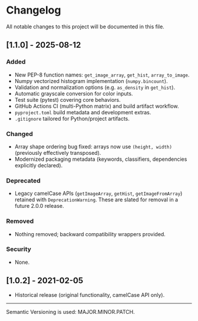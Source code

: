 # Changelog

All notable changes to this project will be documented in this file.

## [1.1.0] - 2025-08-12
### Added
- New PEP-8 function names: `get_image_array`, `get_hist`, `array_to_image`.
- Numpy vectorized histogram implementation (`numpy.bincount`).
- Validation and normalization options (e.g. `as_density` in `get_hist`).
- Automatic grayscale conversion for color inputs.
- Test suite (pytest) covering core behaviors.
- GitHub Actions CI (multi-Python matrix) and build artifact workflow.
- `pyproject.toml` build metadata and development extras.
- `.gitignore` tailored for Python/project artifacts.

### Changed
- Array shape ordering bug fixed: arrays now use `(height, width)` (previously effectively transposed).
- Modernized packaging metadata (keywords, classifiers, dependencies explicitly declared).

### Deprecated
- Legacy camelCase APIs (`getImageArray`, `getHist`, `getImageFromArray`) retained with `DeprecationWarning`. These are slated for removal in a future 2.0.0 release.

### Removed
- Nothing removed; backward compatibility wrappers provided.

### Security
- None.

## [1.0.2] - 2021-02-05
- Historical release (original functionality, camelCase API only).

---

Semantic Versioning is used: MAJOR.MINOR.PATCH.

